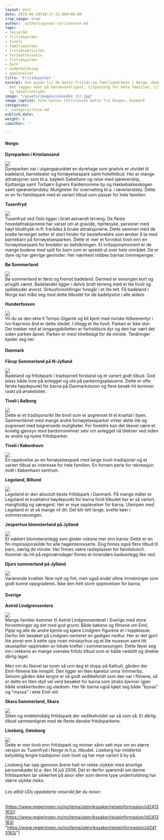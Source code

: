 ```yaml
---
layout: post
date: 2019-06-20T10:17:12.000+00:00
crop_image: true
author: _authors/gunnar-christensen.md
tags:
- reiseråd
- fritidsparker
- tivoli
- familieparker
- fritidsaktivitet
- feriealternativ
- fritidsparker
- barn
- underholdning
- opplevelser
title: 'Fritidsparker '
excerpt: Din guide til de beste fritids-og familieparkene i Norge, Danmark og Sverige.
  Det legges vekt på barnevennlighet, tilpasning for hele familien, tilgjengelighet
  og totalinntrykk.
image: "/assets/images/nikondk1 (1).jpg"
image_caption: Foto Gunnar Christensen motiv fra Skagen, Danmark
categories:
- _category/reise.md
publish_date: 
weight: 6
coauthor: ''

---
```

#### Norge:

**Dyreparken i Kristiansand**

![](/assets/images/dyreparken.jpg)  
Dyreparken var i utgangspunktet en dyrehage som gradvis er utvidet til badeland, barneteater og fornøyelsespark samt hotelltilbud. Her er mange attraksjoner som bl.a. kaptein Sabeltann og reise med sjørøverskip, Kjuttaviga samt Torbjørn Egners Kardemomme by og Hakkebakkeskogen samt sjørøverlandsby. Muligheter for overnatting bl.a. i røverlandsby. Dette er en fin familiepark med et variert tilbud som passer for hele familien.

**Tusenfryd**

![](/assets/images/tusenfryd.jpg)  
Tusenfryd ved Oslo ligger i bratt østvendt terreng. De fleste hovedattraksjonene har varsel om at gravide, hjertesyke, personer med høyt blodtrykk m.fl. frarådes å bruke attraksjonene. Dette sammen med de bratte terrenget setter et stort hinder for besteforeldre som ønsker å ta med barnebarn på fornøyelsesparken. Dette er mer et forvokst tivoli enn en fornøyelsespark for bredden av befolkningen. Et irritasjonsmoment er de mange bodene med spill for barn som er spredd ut over hele området: De er dyre og har gjerrige gevinster: Her nærmest robbes barnas lommepenger.

**Bø Sommerland**

![](/assets/images/bosommer.jpg)  
Bø sommerland er først og fremst badeland. Dermed er sesongen kort og prisgitt været. Badelandet ligger i delvis bratt terreng med et lite tivoli og spilleboder øverst. Sirkusforestillinger foregår i et lite telt. Få badeland i Norge kan måle seg med dette tilbudet for de badelystne i alle aldere.

**Hunderfossen**

![](/assets/images/hunderfossen.jpg)  
Vil du se den ekte Il Tempo Gigante og bli kjent med norske folkeeventyr i Ivo Kaprinos ånd er dette stedet. I tillegg et lite tivoli. Parken er ikke stor: Det trekker ned at inngangsbilletten er forholdsvis dyr og den har vært det siden parken åpnet. Parken er mest tilrettelagt for de minste. Tenåringer kjeder seg her.

#### Danmark

**Fårup Sommerland på N-Jylland**

![](/assets/images/farup.jpg)  
Badeland og fritidspark i tradisjonell forstand og et variert godt tilbud. God plass både inne på anlegget og ute på parkeringsplassene. Dette er ofte første høydepunkt for barna på Danmarksturen og flere besøk hit kommer raskt på ønskelisten.

**Tivoli i Aalborg**

![](/assets/images/AalborgTivoli.jpg)  
Dette er et tradisjonsrikt lite tivoli som er avgrenset til et kvartal i byen. Sammenliknet med mange andre fornøyelsesparker virker dette lite og avgrenset med begrensede muligheter. For foreldre kan det likevel være et koselig gjensyn med bardomsminner selv om anlegget nå blekner ved siden av andre og nyere fritidsparker.

**Tivoli i København**

![](/assets/images/kobenhavntivoli.jpg)  
En opplevelse av en fornøyelsespark med lange tivoli-tradisjoner og et variert tilbud av interesse for hele familien. En fornem perle for rekreasjon midt i København sentrum.

**Legoland, Billund**

![](/assets/images/legoland.jpg)  
Legoland er den absolutt beste fritidspark i Danmark. På mange måter er Legoland et kvalitativt høydepunkt for barna fordi tilbudet her er så variert, mangfoldig og særegent. Her er mye opplevelser for barna. Ulempen med Legoland er at så mange vil dit. Det blir lett lange, svette køer i sommersesongen.

**Jesperhus blomsterland på Jylland**

![](/assets/images/jesperhus.jpg)  
Et vakkert blomsteranlegg som gleder voksne mer enn barna: Dette er en fin inspirasjonskilde for alle hageinteresserte. Dog finnes også flere tilbud til barn, særlig de minste. Her finnes vakre rasteplasser for familielunch. Kommer du hit på regnværsdager finnes et innendørs badeanlegg like ved.

**Djurs sommerland på Jylland**

![](/assets/images/djurssommerland.jpg)  
Varierende kvalitet: Noe nytt og fint, men også endel slitne innretninger som godt kunne oppgraderes. Ikke den helt store opplevelsen for barna.

#### Sverige

**Astrid Lindgrensentere**

![](/assets/images/astridlindgren.jpg)  
Mange familier kommer til Astrid Lindgrensenteret i Sverige med store forventninger og det med god grunn: Både bøkene og filmene om Emil, Pippi og alle de andre kjente og kjære Lindgren-figurene er i toppklasse. Derfor blir besøket på Lindgren-senteret en gedigen nedtur. Her er det gjort lite annet enn å sette opp noen miniatyrhus og et lite museum samt litt skuespiller-opptreden av lokale krefter i sommersesongen. Dette føyer seg inn i rekkene av mange svenske fritids tilbud som er både nedslitt og direkte dårlig laget.

Men om du likevel tar turen så unn deg et stopp på Kathult, gården der Emil-filmene ble innspilt. Den ligger en liten kjøretur unna Vimmerby. Selvom gården ikke lengre er så godt vedlikeholdt som den var i filmene, så er dette en liten idyll vel verd besøket for barna som straks kjenner igjen både snekkerboden og utedoen. Her får barna også kjøpt seg både "byssa" og "myssa" i ekte Emil-stil.

**Skara Sommerland, Skara**

![](/assets/images/skarasommarland2.jpg)  
Sliten og middelmådig fritidspark der vedlikeholdet var så som så. Et dårlig tilbud sammenlignet med de fleste danske fritidsparkene.

**Liseberg, Gøteborg**

![](/assets/images/liseberg.jpg)  
Dette er mer tivoli enn fritidspark og minner sånn sett mye om en større versjon av Tusenfryd i Norge m.h.p. tilbudet. Liseberg har imidlertid betydelig lengre tradisjoner som tivoli og har mye variert å by på.

Liseberg har opp gjennom årene hatt en rekke ulykker med alvorlige personskader bl.a. den 14 juli 2008. Det er derfor spørsmål om denne fritidsparken tar sikkerhet på alvor eller som denne type underholdning har større ulykke risiko.

###### Les alltid UDs oppdaterte reiseråd før du reiser:

[https://www.regjeringen.no/no/tema/utenrikssaker/reiseinformasjon/id2413163/](https://www.regjeringen.no/no/tema/utenrikssaker/reiseinformasjon/id2413163/ "https://www.regjeringen.no/no/tema/utenrikssaker/reiseinformasjon/id2413163/")
